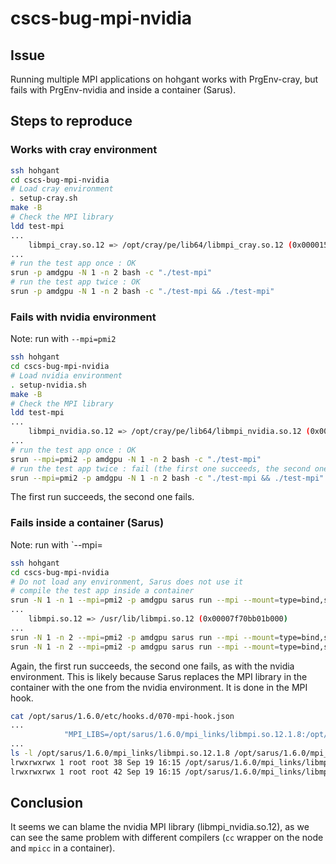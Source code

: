 # cscs-bug-mpi-nvidia

## Issue
Running multiple MPI applications on hohgant works with PrgEnv-cray, but fails with PrgEnv-nvidia and inside a container (Sarus). 

## Steps to reproduce
### Works with cray environment
```bash
ssh hohgant
cd cscs-bug-mpi-nvidia
# Load cray environment
. setup-cray.sh
make -B
# Check the MPI library
ldd test-mpi
...
	libmpi_cray.so.12 => /opt/cray/pe/lib64/libmpi_cray.so.12 (0x00001543fb2cf000)
...
# run the test app once : OK
srun -p amdgpu -N 1 -n 2 bash -c "./test-mpi"
# run the test app twice : OK
srun -p amdgpu -N 1 -n 2 bash -c "./test-mpi && ./test-mpi"
```

### Fails with nvidia environment
Note: run with `--mpi=pmi2`
```bash
ssh hohgant
cd cscs-bug-mpi-nvidia
# Load nvidia environment
. setup-nvidia.sh
make -B
# Check the MPI library
ldd test-mpi
...
	libmpi_nvidia.so.12 => /opt/cray/pe/lib64/libmpi_nvidia.so.12 (0x000014d6ddfab000)
...
# run the test app once : OK
srun --mpi=pmi2 -p amdgpu -N 1 -n 2 bash -c "./test-mpi"
# run the test app twice : fail (the first one succeeds, the second one fails)
srun --mpi=pmi2 -p amdgpu -N 1 -n 2 bash -c "./test-mpi && ./test-mpi"
```
The first run succeeds, the second one fails.

### Fails inside a container (Sarus)
Note: run with `--mpi=
```bash
ssh hohgant
cd cscs-bug-mpi-nvidia
# Do not load any environment, Sarus does not use it
# compile the test app inside a container
srun -N 1 -n 1 --mpi=pmi2 -p amdgpu sarus run --mpi --mount=type=bind,source=$HOME,destination=$HOME quay.io/madeeks/osu-mb:6.2-mpich4.1-ubuntu22.04 bash -c "cd ~/cscs-bug-mpi-nvidia && make -B CC=mpicc && ldd ./test-mpi"
...
	libmpi.so.12 => /usr/lib/libmpi.so.12 (0x00007f70bb01b000)
...
srun -N 1 -n 2 --mpi=pmi2 -p amdgpu sarus run --mpi --mount=type=bind,source=$HOME,destination=$HOME quay.io/madeeks/osu-mb:6.2-mpich4.1-ubuntu22.04 bash -c "cd ~/cscs-bug-mpi-nvidia && ./test-mpi"
srun -N 1 -n 2 --mpi=pmi2 -p amdgpu sarus run --mpi --mount=type=bind,source=$HOME,destination=$HOME quay.io/madeeks/osu-mb:6.2-mpich4.1-ubuntu22.04 bash -c "cd ~/cscs-bug-mpi-nvidia && ./test-mpi && ./test-mpi"
```
Again, the first run succeeds, the second one fails, as with the nvidia environment.
This is likely because Sarus replaces the MPI library in the container with the one from the nvidia environment. It is done in the MPI hook.
```bash
cat /opt/sarus/1.6.0/etc/hooks.d/070-mpi-hook.json
...
            "MPI_LIBS=/opt/sarus/1.6.0/mpi_links/libmpi.so.12.1.8:/opt/sarus/1.6.0/mpi_links/libmpifort.so.12.1.8",
...
ls -l /opt/sarus/1.6.0/mpi_links/libmpi.so.12.1.8 /opt/sarus/1.6.0/mpi_links/libmpifort.so.12.1.8
lrwxrwxrwx 1 root root 38 Sep 19 16:15 /opt/sarus/1.6.0/mpi_links/libmpi.so.12.1.8 -> /opt/cray/pe/lib64/libmpi_nvidia.so.12
lrwxrwxrwx 1 root root 42 Sep 19 16:15 /opt/sarus/1.6.0/mpi_links/libmpifort.so.12.1.8 -> /opt/cray/pe/lib64/libmpifort_nvidia.so.12
```

## Conclusion
It seems we can blame the nvidia MPI library (libmpi_nvidia.so.12), as we can see the same problem with different compilers (`cc` wrapper on the node and `mpicc` in a container).
